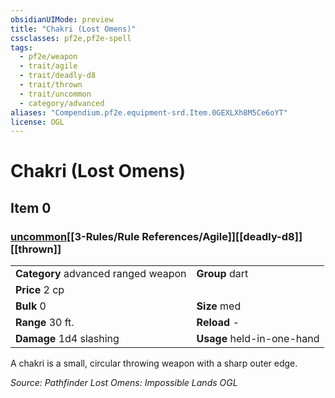 ```yaml
---
obsidianUIMode: preview
title: "Chakri (Lost Omens)"
cssclasses: pf2e,pf2e-spell
tags:
  - pf2e/weapon
  - trait/agile
  - trait/deadly-d8
  - trait/thrown
  - trait/uncommon
  - category/advanced
aliases: "Compendium.pf2e.equipment-srd.Item.0GEXLXh8M5Ce6oYT"
license: OGL
---
```

# Chakri (Lost Omens)
## Item 0
### [uncommon](uncommon.md "Uncommon Rarity Trait")[[3-Rules/Rule References/Agile]][[deadly-d8]][[thrown]]

|  |  |
| -- | -- |
| **Category** advanced ranged weapon | **Group** dart |
| **Price** 2 cp |  |
| **Bulk** 0 | **Size** med |
|**Range** 30 ft.| **Reload** -|
| **Damage** 1d4 slashing  | **Usage** held-in-one-hand |



A chakri is a small, circular throwing weapon with a sharp outer edge.

*Source: Pathfinder Lost Omens: Impossible Lands*
*OGL*
